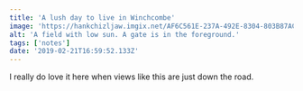 ```yaml
---
title: 'A lush day to live in Winchcombe'
image: 'https://hankchizljaw.imgix.net/AF6C561E-237A-492E-8304-803B87AC7639.jpeg?auto=format&q=60'
alt: 'A field with low sun. A gate is in the foreground.'
tags: ['notes'] 
date: '2019-02-21T16:59:52.133Z'
---
```

I really do love it here when views like this are just down the road.
